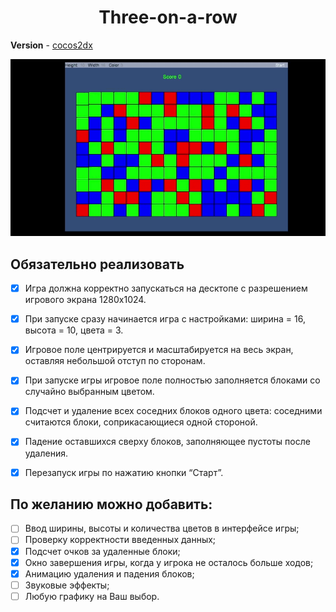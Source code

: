 <h1 align=center>Three-on-a-row</h1>

<!-- LINK -->
**Version** - [cocos2dx](https://github.com/cocos2d/cocos2d-x/tree/v3)

![gif](pic.gif)

## Обязательно реализовать

- [x] Игра должна корректно запускаться на десктопе с разрешением игрового экрана 1280x1024.
- [x] При запуске сразу начинается игра с настройками: ширина = 16, высота = 10, цвета = 3.
- [x] Игровое поле центрируется и масштабируется на весь экран, оставляя небольшой отступ по сторонам.
- [x] При запуске игры игровое поле полностью заполняется блоками со случайно выбранным цветом.
- [x] Подсчет и удаление всех соседних блоков одного цвета: соседними считаются блоки, соприкасающиеся одной стороной.
- [x] Падение оставшихся сверху блоков, заполняющее пустоты после удаления.
- [x] Перезапуск игры по нажатию кнопки “Старт”.


## По желанию можно добавить:
- [ ] Ввод ширины, высоты и количества цветов в интерфейсе игры;
- [ ] Проверку корректности введенных данных;
- [x] Подсчет очков за удаленные блоки;
- [x] Окно завершения игры, когда у игрока не осталось больше ходов;
- [x] Анимацию удаления и падения блоков;
- [ ] Звуковые эффекты;
- [ ] Любую графику на Ваш выбор.
